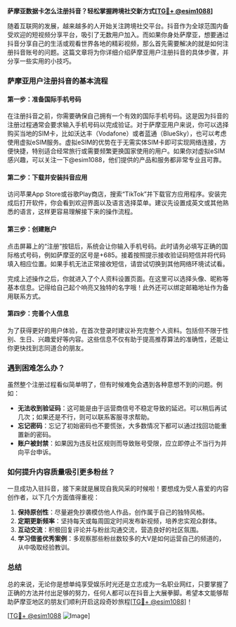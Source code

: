 **萨摩亚数据卡怎么注册抖音？轻松掌握跨境社交新方式[[TG💪+ @esim1088](https://t.me/s/esim1088)]**

随着互联网的发展，越来越多的人开始关注跨境社交平台。抖音作为全球范围内备受欢迎的短视频分享平台，吸引了无数用户加入。而如果你身处萨摩亚，想要通过抖音分享自己的生活或观看世界各地的精彩视频，那么首先需要解决的就是如何注册抖音账号的问题。这篇文章将为你详细介绍萨摩亚用户注册抖音的具体步骤，并分享一些实用的小技巧。

### 萨摩亚用户注册抖音的基本流程

#### 第一步：准备国际手机号码
在注册抖音之前，你需要确保自己拥有一个有效的国际手机号码。这是因为抖音的注册过程通常会要求输入手机号码以完成验证。对于萨摩亚用户来说，你可以选择购买当地的SIM卡，比如沃达丰（Vodafone）或者蓝通（BlueSky），也可以考虑使用虚拟eSIM服务。虚拟eSIM的优势在于无需实体SIM卡即可实现网络连接，方便快捷，特别适合经常旅行或需要频繁更换国家使用的用户。如果你对虚拟eSIM感兴趣，可以关注一下@esim1088，他们提供的产品和服务都非常专业且可靠。

#### 第二步：下载并安装抖音应用
访问苹果App Store或谷歌Play商店，搜索“TikTok”并下载官方应用程序。安装完成后打开软件，你会看到欢迎界面以及语言选择菜单。建议先设置成英文或其他熟悉的语言，这样更容易理解接下来的操作流程。

#### 第三步：创建账户
点击屏幕上的“注册”按钮后，系统会让你输入手机号码。此时请务必填写正确的国际格式号码，例如萨摩亚的区号是+685。接着按照提示接收验证码短信并将代码填入相应位置。如果手机无法正常接收短信，请尝试切换到其他网络环境试试看。

完成上述操作之后，你就进入了个人资料设置页面。在这里可以选择头像、昵称等基本信息。记得给自己起个响亮又独特的名字哦！此外还可以绑定邮箱地址作为备用联系方式。

#### 第四步：完善个人信息
为了获得更好的用户体验，在首次登录时建议补充完整个人资料。包括但不限于性别、生日、兴趣爱好等内容。这些信息不仅有助于提高推荐算法的准确性，还能让你更快找到志同道合的朋友。

### 遇到困难怎么办？

虽然整个注册过程看似简单明了，但有时候难免会遇到各种意想不到的问题。例如：
- **无法收到验证码**：这可能是由于运营商信号不稳定导致的延迟。可以稍后再试几次；如果还是不行，则可以联系客服寻求帮助。
- **忘记密码**：忘记了初始密码也不要慌张，大多数情况下都可以通过找回功能重置新的密码。
- **账户被封禁**：如果因为违反社区规则而导致账号受限，应立即停止不当行为并向平台申诉。

### 如何提升内容质量吸引更多粉丝？

一旦成功入驻抖音，接下来就是展现自我风采的时候啦！要想成为受人喜爱的内容创作者，以下几个方面值得重视：

1. **保持原创性**：尽量避免抄袭模仿他人作品，创作属于自己的独特风格。
2. **定期更新频率**：坚持每天或每周固定时间发布新视频，培养忠实观众群体。
3. **互动交流**：积极回复评论并与粉丝沟通交流，营造良好的社区氛围。
4. **学习借鉴优秀案例**：多观察那些粉丝数较多的大V是如何运营自己的频道的，从中吸取经验教训。

### 总结

总的来说，无论你是想单纯享受娱乐时光还是立志成为一名职业网红，只要掌握了正确的方法并付出足够的努力，任何人都可以在抖音上大展拳脚。希望本文能够帮助萨摩亚地区的朋友们顺利开启这段奇妙旅程[[TG💪+ @esim1088](https://t.me/s/esim1088)]！

[[TG💪+ @esim1088](https://t.me/s/esim1088) ![Image](https://i.postimg.cc/4NQfJmqS/Snipaste-2025-05-13-00-14-12.png)]